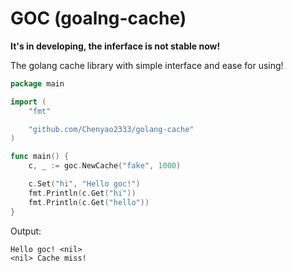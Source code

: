 # GOC (goalng-cache)

**It's in developing, the inferface is not stable now!**

The golang cache library with simple interface and ease for using!

~~~go
package main

import (
	"fmt"

	"github.com/Chenyao2333/golang-cache"
)

func main() {
	c, _ := goc.NewCache("fake", 1000)

	c.Set("hi", "Hello goc!")
	fmt.Println(c.Get("hi"))
	fmt.Println(c.Get("hello"))
}

~~~

Output:

~~~plain
Hello goc! <nil>
<nil> Cache miss!
~~~